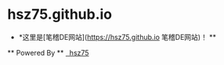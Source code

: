 ﻿# hsz75.github.io
* *这里是[笔稽DE网站](https://hsz75.github.io 笔稽DE网站)！ **

** Powered&nbsp;By ** <a  href="https://hsz75.github.io" title="笔稽DE网站"> &nbsp; hsz75</a>

